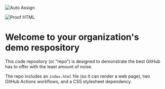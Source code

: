 ![Auto Assign](https://github.com/SkyOpsCloud/demo-repository/actions/workflows/auto-assign.yml/badge.svg)

![Proof HTML](https://github.com/SkyOpsCloud/demo-repository/actions/workflows/proof-html.yml/badge.svg)

# Welcome to your organization's demo respository
This code repository (or "repo") is designed to demonstrate the best GitHub has to offer with the least amount of noise.

The repo includes an `index.html` file (so it can render a web page), two GitHub Actions workflows, and a CSS stylesheet dependency.
